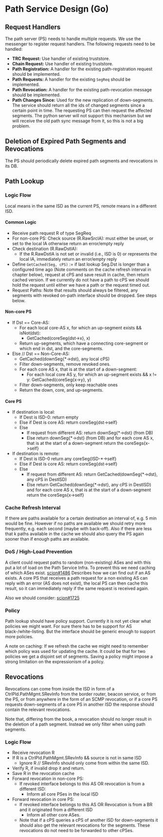 # Path Service Design (Go)

## Request Handlers

The path server (PS) needs to handle multiple requests. We use the messenger to register request
handlers. The following requests need to be handled:

* __TRC Request:__ Use handler of existing truststore.
* __Chain Request:__ Use handler of existing truststore.
* __Path Registration:__ A handler for the existing path-registration request should be implemented.
* __Path Requests:__ A handler for the existing `SegReq` should be implemented.
* __Path Revocation:__ A handler for the existing path-revocation message should be implemented.
* __Path Changes Since:__ Used for the new replication of down-segments. The service should return
  all the ids of changed segments since a certain point in time. The requesting PS can then request
  the affected segments. The python server will not support this mechanism but we will receive the
  old path sync message from it, so this is not a big problem.

## Deletion of Expired Path Segments and Revocations

The PS should periodically delete expired path segments and revocations in its DB.

## Path Lookup

### Logic Flow

Local means in the same ISD as the current PS, remote means in a different ISD.

#### Common Logic

* Receive path request R of type SegReq
* For non-core PS: Check source (R.RawSrcIA): must either be unset, or set to the local IA otherwise
  return an error/empty reply
* Check destination (R.RawDstIA):
    * If the R.RawDstIA is not set or invalid (i.e., ISD is 0) or represents the local IA,
      immediately return an error/empty reply
* Define `GetCached(Seg, cPS)` := if last lookup Seg.Dst is longer than a configured time ago (Note
  comments on the cache refresh interval in chapter below), request at cPS and save result in cache,
  then return cached version. If we currently do not have a path to cPS we should hold the request
  until either we have a path or the request timed out.
* Request Paths: Note that results should always be filtered, any segments with revoked on-path
  interface should be dropped. See steps below.

#### Non-core PS

* If Dst == Core-AS:
    * For each local core-AS x, for which an up-segment exists && isNot(dst):
        * GetCached(coreSeg{dst->x}, x)
    * Return up-segments, which have a connecting core-segment or which end in dst, and the
        core-segments.
* Else // Dst == Non-Core-AS:
    * GetCached(downSeg{*->dst}, any local cPS)
    * Filter down-segments, remove revoked ones.
    * For each core AS x, that is at the start of a down-segment:
        * For each local core AS y, for which an up-segment exists && x != y:
          GetCached(coreSeg{x->y}, y)
    * Filter down-segments, only keep reachable ones
    * Return the down, core, and up-segments.

#### Core PS

* If destination is local:
    * If Dest is ISD-0: return empty
    * Else if Dest is core AS: return coreSeg{dst->self}
    * Else
        * If request from different AS: return downSeg{*->dst} (from DB)
        * Else return downSeg{*->dst} (from DB) and for each core AS x, that is at the start of a
          down-segment return the coreSegs{x->self}
* If destination is remote:
    * If Dest is ISD-0 return any coreSeg{ISD-*->self}
    * Else if Dest is core AS: return coreSeg{dst->self}
    * Else
        * If request from different AS: return GetCached(downSeg{*->dst}, any cPS in DestISD)
        * Else return GetCached(downSeg{*->dst}, any cPS in DestISD) and for each core AS x, that is
          at the start of a down-segment return the coreSegs{x->self}

### Cache Refresh Interval

If there are paths available for a certain destination an interval of, e.g. 5 min would be fine.
However if no paths are available we should retry more frequently, e.g. each second (maybe with
back-off). Also if there are less that k paths available in the cache we should also query the PS
again sooner than if enough paths are available.

### DoS / High-Load Prevention

A client could request paths to random (non-existing) ASes and with this put a lot of load on the
Path Service Infra. To prevent this we need caching of which ASes exist.
[scion#1486](https://github.com/scionproto/scion/issues/1486) Describes how we can find out if an AS
exists. A core PS that receives a path request for a non existing AS can reply with an error (AS
does not exist), the local PS can then cache this result, so it can immediately reply if the same
request is received again.

Also we should consider: [scion#1725](https://github.com/scionproto/scion/issues/1725)

### Policy

Path lookup should have policy support. Currently it is not yet clear what policies we might want.
For sure there has to be support for AS black-/white-listing. But the interface should be generic
enough to support more policies.

A note on caching: If we refresh the cache we might need to remember which policy was used for
updating the cache. It could be that for two policies we get a disjoint set of segments. Saving a
policy might impose a strong limitation on the expressionism of a policy.

## Revocations

Revocations can come from inside the ISD in form of a CtrlPld.PathMgmt.SRevInfo from the border
router, beacon service, or from the PS, or from anywhere in the form of an SCMP revocation, or if a
core PS requests down-segments of a core PS in another ISD the response should contain the relevant
revocations.

Note that, differing from the book, a revocation should no longer result in the deletion of a path
segment. Instead we only filter when using path segments.

### Logic Flow

* Receive revocation R
* If R is a CtrlPld.PathMgmt.SRevInfo && source is not in same ISD
    * Ignore R // SRevInfo should only come from within the same ISD.
* Verify R, if invalid drop it and return.
* Save R in the revocation cache
* Forward revocation in non-core PS:
    * If revoked interface belongs to this AS OR revocation is from a different ISD:
        * Inform all core PSes in the local ISD
* Forward revocation in core PS:
    * If revoked interface belongs to this AS OR Revocation is from a BR and it originated from a
      different ISD
        * Inform all other core ASes.
    * Note that if a cPS queries a cPS of another ISD for down-segments it should also get the
      relevant revocations for the segments. These revocations do not need to be forwarded to other
      cPSes.
